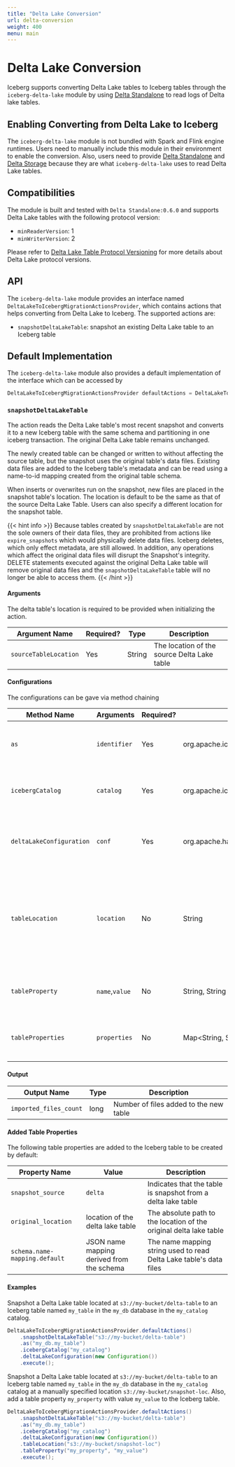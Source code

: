 ```yaml
---
title: "Delta Lake Conversion"
url: delta-conversion
weight: 400
menu: main
---
```

<!--
 - Licensed to the Apache Software Foundation (ASF) under one or more
 - contributor license agreements.  See the NOTICE file distributed with
 - this work for additional information regarding copyright ownership.
 - The ASF licenses this file to You under the Apache License, Version 2.0
 - (the "License"); you may not use this file except in compliance with
 - the License.  You may obtain a copy of the License at
 -
 -   http://www.apache.org/licenses/LICENSE-2.0
 -
 - Unless required by applicable law or agreed to in writing, software
 - distributed under the License is distributed on an "AS IS" BASIS,
 - WITHOUT WARRANTIES OR CONDITIONS OF ANY KIND, either express or implied.
 - See the License for the specific language governing permissions and
 - limitations under the License.
 -->
# Delta Lake Conversion
Iceberg supports converting Delta Lake tables to Iceberg tables through the `iceberg-delta-lake` module 
by using [Delta Standalone](https://docs.delta.io/latest/delta-standalone.html) to read logs of Delta lake tables.


## Enabling Converting from Delta Lake to Iceberg
The `iceberg-delta-lake` module is not bundled with Spark and Flink engine runtimes. Users need to manually include this module in their environment to enable the conversion.
Also, users need to provide [Delta Standalone](https://github.com/delta-io/connectors/releases/tag/v0.6.0) and [Delta Storage](https://repo1.maven.org/maven2/io/delta/delta-storage/2.2.0/) 
because they are what `iceberg-delta-lake` uses to read Delta Lake tables.

## Compatibilities
The module is built and tested with `Delta Standalone:0.6.0` and supports Delta Lake tables with the following protocol version:
* `minReaderVersion`: 1
* `minWriterVersion`: 2

Please refer to [Delta Lake Table Protocol Versioning](https://docs.delta.io/latest/versioning.html) for more details about Delta Lake protocol versions. 

## API
The `iceberg-delta-lake` module provides an interface named `DeltaLakeToIcebergMigrationActionsProvider`, which contains actions that helps converting from Delta Lake to Iceberg.
The supported actions are:
* `snapshotDeltaLakeTable`: snapshot an existing Delta Lake table to an Iceberg table

## Default Implementation
The `iceberg-delta-lake` module also provides a default implementation of the interface which can be accessed by
```java
DeltaLakeToIcebergMigrationActionsProvider defaultActions = DeltaLakeToIcebergMigrationActionsProvider.defaultActions()
```

### `snapshotDeltaLakeTable`
The action reads the Delta Lake table's most recent snapshot and converts it to a new Iceberg table with the same schema and partitioning in one iceberg transaction. 
The original Delta Lake table remains unchanged.

The newly created table can be changed or written to without affecting the source table, but the snapshot uses the original table's data files.
Existing data files are added to the Iceberg table's metadata and can be read using a name-to-id mapping created from the original table schema.

When inserts or overwrites run on the snapshot, new files are placed in the snapshot table's location. The location is default to be the same as that 
of the source Delta Lake Table. Users can also specify a different location for the snapshot table.

{{< hint info >}}
Because tables created by `snapshotDeltaLakeTable` are not the sole owners of their data files, they are prohibited from
actions like `expire_snapshots` which would physically delete data files. Iceberg deletes, which only effect metadata,
are still allowed. In addition, any operations which affect the original data files will disrupt the Snapshot's
integrity. DELETE statements executed against the original Delta Lake table will remove original data files and the
`snapshotDeltaLakeTable` table will no longer be able to access them.
{{< /hint >}}

#### Arguments
The delta table's location is required to be provided when initializing the action. 

| Argument Name | Required? | Type | Description |
|---------------|-----------|------|-------------|
 |`sourceTableLocation` | Yes | String | The location of the source Delta Lake table | 

#### Configurations
The configurations can be gave via method chaining

| Method Name | Arguments      | Required? | Type                                       | Description                                                                                                  |
|---------------------------|----------------|-----------|--------------------------------------------|--------------------------------------------------------------------------------------------------------------|
| `as`                      | `identifier`   | Yes       | org.apache.iceberg.catalog.TableIdentifier | The identifier of the Iceberg table to be created.                                                           |
| `icebergCatalog`          | `catalog`      | Yes       | org.apache.iceberg.catalog.Catalog         | The Iceberg catalog for the Iceberg table to be created                                                      |
| `deltaLakeConfiguration`  | `conf`         | Yes       | org.apache.hadoop.conf.Configuration       | The Hadoop Configuration to access Delta Lake Table's log and datafiles                                      |
| `tableLocation`           | `location`     | No        | String                                     | The location of the Iceberg table to be created. Defaults to the same location as the given Delta Lake table |
| `tableProperty`           | `name`,`value` | No        | String, String                             | A property entry to add to the Iceberg table to be created                                                   |
| `tableProperties`         | `properties`   | No        | Map<String, String>                        | Properties to add to the the Iceberg table to be created                                                     |

#### Output
| Output Name | Type | Description |
| ------------|------|-------------|
| `imported_files_count` | long | Number of files added to the new table |

#### Added Table Properties
The following table properties are added to the Iceberg table to be created by default:

| Property Name                 | Value                                     | Description                                                        |
|-------------------------------|-------------------------------------------|--------------------------------------------------------------------|
| `snapshot_source`             | `delta`                                   | Indicates that the table is snapshot from a delta lake table       |
| `original_location`           | location of the delta lake table          | The absolute path to the location of the original delta lake table |
| `schema.name-mapping.default` | JSON name mapping derived from the schema | The name mapping string used to read Delta Lake table's data files |

#### Examples
Snapshot a Delta Lake table located at `s3://my-bucket/delta-table` to an Iceberg table named `my_table` in the `my_db` database in the `my_catalog` catalog.
```java
DeltaLakeToIcebergMigrationActionsProvider.defaultActions()
    .snapshotDeltaLakeTable("s3://my-bucket/delta-table")
    .as("my_db.my_table")
    .icebergCatalog("my_catalog")
    .deltaLakeConfiguration(new Configuration())
    .execute();
```
Snapshot a Delta Lake table located at `s3://my-bucket/delta-table` to an Iceberg table named `my_table` in the `my_db` database in the `my_catalog` catalog at a manually
specified location `s3://my-bucket/snapshot-loc`. Also, add a table property `my_property` with value `my_value` to the Iceberg table.
```java
DeltaLakeToIcebergMigrationActionsProvider.defaultActions()
    .snapshotDeltaLakeTable("s3://my-bucket/delta-table")
    .as("my_db.my_table")
    .icebergCatalog("my_catalog")
    .deltaLakeConfiguration(new Configuration())
    .tableLocation("s3://my-bucket/snapshot-loc")
    .tableProperty("my_property", "my_value")
    .execute();
```
